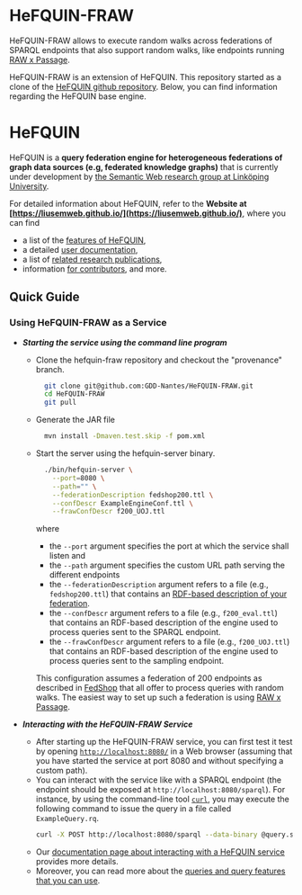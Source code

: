   # HeFQUIN-FRAW
HeFQUIN-FRAW allows to execute random walks across federations of SPARQL endpoints that also support random walks,
like endpoints running [RAW x Passage](https://github.com/passage-org/passage).

HeFQUIN-FRAW is an extension of HeFQUIN. 
This repository started as a clone of the [HeFQUIN github repository](https://github.com/LiUSemWeb/HeFQUIN).
Below, you can find information regarding the HeFQUIN base engine.

# HeFQUIN
HeFQUIN is a **query federation engine for heterogeneous federations of graph data sources (e.g, federated knowledge graphs)** that is currently under development by [the Semantic Web research group at Linköping University](https://www.ida.liu.se/research/semanticweb/).

For detailed information about HeFQUIN, refer to the **Website at [https://liusemweb.github.io/](https://liusemweb.github.io/)**, where you can find
* a list of the [features of HeFQUIN](https://liusemweb.github.io/HeFQUIN/doc/features.html),
* a detailed [user documentation](https://liusemweb.github.io/HeFQUIN/doc/index.html),
* a list of [related research publications](https://liusemweb.github.io/HeFQUIN/research),
* information [for contributors](https://liusemweb.github.io/HeFQUIN/devdoc),
  and more.

## Quick Guide
### Using HeFQUIN-FRAW as a Service
* **_Starting the service using the command line program_**
  * Clone the hefquin-fraw repository and checkout the "provenance" branch.
    ```bash
      git clone git@github.com:GDD-Nantes/HeFQUIN-FRAW.git
      cd HeFQUIN-FRAW
      git pull
    ```
    
  * Generate the JAR file
    ```bash
      mvn install -Dmaven.test.skip -f pom.xml
    ```

  * Start the server using the hefquin-server binary. 
    ```bash
      ./bin/hefquin-server \
        --port=8080 \
        --path="" \
        --federationDescription fedshop200.ttl \
        --confDescr ExampleEngineConf.ttl \
        --frawConfDescr f200_UOJ.ttl
    ```
    where 
    * the `--port` argument specifies the port at which the service shall listen and
    * the `--path` argument specifies the custom URL path serving the different endpoints
    * the `--federationDescription` argument refers to a file (e.g., `fedshop200.ttl`) that contains an [RDF-based description of your federation](https://liusemweb.github.io/HeFQUIN/doc/federation_description.html).
    * the `--confDescr` argument refers to a file (e.g., `f200_eval.ttl`) that contains an RDF-based description of the engine used to process queries sent to the SPARQL endpoint.
    * the `--frawConfDescr` argument refers to a file (e.g., `f200_UOJ.ttl`) that contains an RDF-based description of the engine used to process queries sent to the sampling endpoint.
  
    This configuration assumes a federation of 200 endpoints as described in [FedShop](https://github.com/GDD-Nantes/FedShop) that all offer to process queries with random walks.
    The easiest way to set up such a federation is using [RAW x Passage](https://github.com/passage-org/passage).

* **_Interacting with the HeFQUIN-FRAW Service_**
  * After starting up the HeFQUIN-FRAW service, you can first test it test by opening [`http://localhost:8080/`](http://localhost:8080/) in a Web browser (assuming that you have started the service at port 8080 and without specifying a custom path).
  * You can interact with the service like with a SPARQL endpoint (the endpoint should be exposed at `http://localhost:8080/sparql`). For instance, by using the command-line tool [`curl`](https://curl.se/), you may execute the following command to issue the query in a file called `ExampleQuery.rq`.
    ```bash
    curl -X POST http://localhost:8080/sparql --data-binary @query.sparql -H 'Content-Type: application/sparql-query'
    ```
  * Our [documentation page about interacting with a HeFQUIN service](https://liusemweb.github.io/HeFQUIN/doc/hefquin_service.html) provides more details.
  * Moreover, you can read more about the [queries and query features that you can use](https://liusemweb.github.io/HeFQUIN/doc/queries.html).